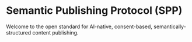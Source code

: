 # Semantic Publishing Protocol (SPP)

Welcome to the open standard for AI-native, consent-based, semantically-structured content publishing.
